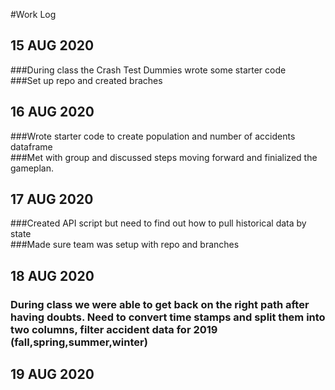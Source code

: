 #Work Log

## 15 AUG 2020

###During class the Crash Test Dummies wrote some starter code
<br />
###Set up repo and created braches

## 16 AUG 2020
###Wrote starter code to create population and number of accidents dataframe
<br />
###Met with group and discussed steps moving forward and finialized the gameplan.

## 17 AUG 2020
###Created API script but need to find out how to pull historical data by state
<br />
###Made sure team was setup with repo and branches

## 18 AUG 2020

### During class we were able to get back on the right path after having doubts. Need to convert time stamps and split them into two columns, filter accident data for 2019 (fall,spring,summer,winter)

## 19 AUG 2020

###

